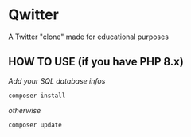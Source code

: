 # Qwitter
A Twitter "clone" made for educational purposes

## HOW TO USE (if you have PHP 8.x)

*Add your SQL database infos*

    composer install

*otherwise*

    composer update
    
